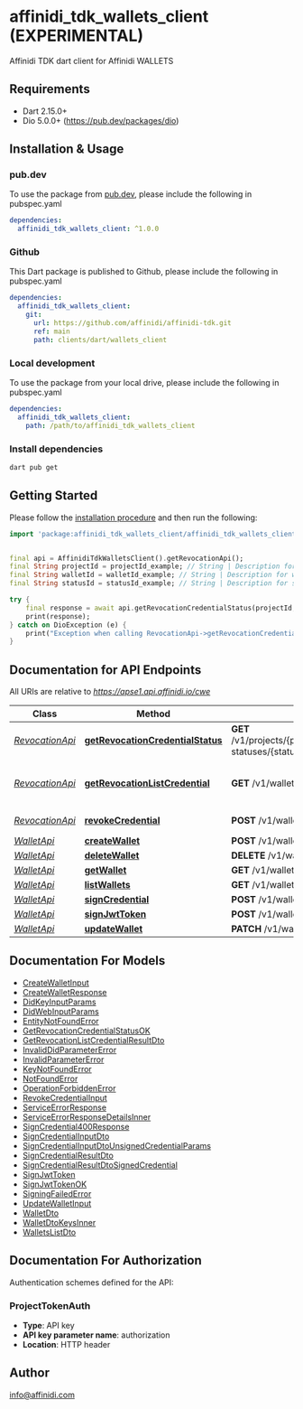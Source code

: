 # affinidi_tdk_wallets_client (EXPERIMENTAL)

Affinidi TDK dart client for Affinidi WALLETS

## Requirements

- Dart 2.15.0+
- Dio 5.0.0+ (https://pub.dev/packages/dio)

## Installation & Usage

### pub.dev

To use the package from [pub.dev](https://pub.dev), please include the following in pubspec.yaml

```yaml
dependencies:
  affinidi_tdk_wallets_client: ^1.0.0
```

### Github

This Dart package is published to Github, please include the following in pubspec.yaml

```yaml
dependencies:
  affinidi_tdk_wallets_client:
    git:
      url: https://github.com/affinidi/affinidi-tdk.git
      ref: main
      path: clients/dart/wallets_client
```

### Local development

To use the package from your local drive, please include the following in pubspec.yaml

```yaml
dependencies:
  affinidi_tdk_wallets_client:
    path: /path/to/affinidi_tdk_wallets_client
```

### Install dependencies

```bash
dart pub get
```

## Getting Started

Please follow the [installation procedure](#installation--usage) and then run the following:

```dart
import 'package:affinidi_tdk_wallets_client/affinidi_tdk_wallets_client.dart';


final api = AffinidiTdkWalletsClient().getRevocationApi();
final String projectId = projectId_example; // String | Description for projectId.
final String walletId = walletId_example; // String | Description for walletId.
final String statusId = statusId_example; // String | Description for statusId.

try {
    final response = await api.getRevocationCredentialStatus(projectId, walletId, statusId);
    print(response);
} catch on DioException (e) {
    print("Exception when calling RevocationApi->getRevocationCredentialStatus: $e\n");
}

```

## Documentation for API Endpoints

All URIs are relative to *https://apse1.api.affinidi.io/cwe*

| Class                                   | Method                                                                                  | HTTP request                                                                       | Description                        |
| --------------------------------------- | --------------------------------------------------------------------------------------- | ---------------------------------------------------------------------------------- | ---------------------------------- |
| [_RevocationApi_](doc/RevocationApi.md) | [**getRevocationCredentialStatus**](doc/RevocationApi.md#getrevocationcredentialstatus) | **GET** /v1/projects/{projectId}/wallets/{walletId}/revocation-statuses/{statusId} |
| [_RevocationApi_](doc/RevocationApi.md) | [**getRevocationListCredential**](doc/RevocationApi.md#getrevocationlistcredential)     | **GET** /v1/wallets/{walletId}/revocation-list/{listId}                            | Return revocation list credential. |
| [_RevocationApi_](doc/RevocationApi.md) | [**revokeCredential**](doc/RevocationApi.md#revokecredential)                           | **POST** /v1/wallets/{walletId}/revoke                                             | Revoke Credential.                 |
| [_WalletApi_](doc/WalletApi.md)         | [**createWallet**](doc/WalletApi.md#createwallet)                                       | **POST** /v1/wallets                                                               |
| [_WalletApi_](doc/WalletApi.md)         | [**deleteWallet**](doc/WalletApi.md#deletewallet)                                       | **DELETE** /v1/wallets/{walletId}                                                  |
| [_WalletApi_](doc/WalletApi.md)         | [**getWallet**](doc/WalletApi.md#getwallet)                                             | **GET** /v1/wallets/{walletId}                                                     |
| [_WalletApi_](doc/WalletApi.md)         | [**listWallets**](doc/WalletApi.md#listwallets)                                         | **GET** /v1/wallets                                                                |
| [_WalletApi_](doc/WalletApi.md)         | [**signCredential**](doc/WalletApi.md#signcredential)                                   | **POST** /v1/wallets/{walletId}/sign-credential                                    |
| [_WalletApi_](doc/WalletApi.md)         | [**signJwtToken**](doc/WalletApi.md#signjwttoken)                                       | **POST** /v1/wallets/{walletId}/sign-jwt                                           |
| [_WalletApi_](doc/WalletApi.md)         | [**updateWallet**](doc/WalletApi.md#updatewallet)                                       | **PATCH** /v1/wallets/{walletId}                                                   |

## Documentation For Models

- [CreateWalletInput](doc/CreateWalletInput.md)
- [CreateWalletResponse](doc/CreateWalletResponse.md)
- [DidKeyInputParams](doc/DidKeyInputParams.md)
- [DidWebInputParams](doc/DidWebInputParams.md)
- [EntityNotFoundError](doc/EntityNotFoundError.md)
- [GetRevocationCredentialStatusOK](doc/GetRevocationCredentialStatusOK.md)
- [GetRevocationListCredentialResultDto](doc/GetRevocationListCredentialResultDto.md)
- [InvalidDidParameterError](doc/InvalidDidParameterError.md)
- [InvalidParameterError](doc/InvalidParameterError.md)
- [KeyNotFoundError](doc/KeyNotFoundError.md)
- [NotFoundError](doc/NotFoundError.md)
- [OperationForbiddenError](doc/OperationForbiddenError.md)
- [RevokeCredentialInput](doc/RevokeCredentialInput.md)
- [ServiceErrorResponse](doc/ServiceErrorResponse.md)
- [ServiceErrorResponseDetailsInner](doc/ServiceErrorResponseDetailsInner.md)
- [SignCredential400Response](doc/SignCredential400Response.md)
- [SignCredentialInputDto](doc/SignCredentialInputDto.md)
- [SignCredentialInputDtoUnsignedCredentialParams](doc/SignCredentialInputDtoUnsignedCredentialParams.md)
- [SignCredentialResultDto](doc/SignCredentialResultDto.md)
- [SignCredentialResultDtoSignedCredential](doc/SignCredentialResultDtoSignedCredential.md)
- [SignJwtToken](doc/SignJwtToken.md)
- [SignJwtTokenOK](doc/SignJwtTokenOK.md)
- [SigningFailedError](doc/SigningFailedError.md)
- [UpdateWalletInput](doc/UpdateWalletInput.md)
- [WalletDto](doc/WalletDto.md)
- [WalletDtoKeysInner](doc/WalletDtoKeysInner.md)
- [WalletsListDto](doc/WalletsListDto.md)

## Documentation For Authorization

Authentication schemes defined for the API:

### ProjectTokenAuth

- **Type**: API key
- **API key parameter name**: authorization
- **Location**: HTTP header

## Author

info@affinidi.com
